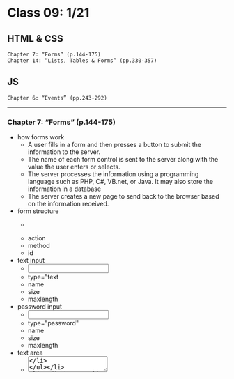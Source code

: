 # Class 09: 1/21

## HTML & CSS
    Chapter 7: “Forms” (p.144-175)
    Chapter 14: “Lists, Tables & Forms” (pp.330-357)

## JS
    Chapter 6: “Events” (pp.243-292)

-----

### Chapter 7: “Forms” (p.144-175)
  - how forms work
    - A user fills in a form and then presses a button to submit the information to the server.
    - The name of each form control is sent to the server along with the value the user enters or selects.
    - The server processes the information using a programming language such as PHP, C#, VB.net, or Java. It may also store the information in a database
    - The server creates a new page to send back to the browser based on the information received.
  - form structure
    - <form>
    - action
    - method
    - id
  - text input
    - <input>
    - type="text
    - name
    - size
    - maxlength
  - password input
    - <input>
    - type="password"
    - name
    - size
    - maxlength
  - text area
    - <textarea>
  - radio button
  - checkbox
  - drop down list box
  - multiple select box
  - file input box
  - submit button
  - image button
  - button & hidden controls
  - labelling form controls
  - grouping form elements
  - form validation
  - date input
  - email & url input
  - search input

### Chapter 14: “Lists, Tables & Forms” (pp.330-357)
  - bullet point styles
  - images for bullets
  - positioning the marker
  - list shorthand
  - table properties
  - border on empty cells
  - gaps between cells
  - styling forms
  - styling text inputs
  - styling submit buttons
  - cursor style

### Chapter 6: “Events” (pp.243-292)
  - Different event types
  - how events trigger
    - select element
    - specify event
    - call code
  - three ways to bind an event
    - html event handlers
    - traditional dom event handlers
    - dom level 2 event listeners
  - traditional dom event handlers
  - event listeners
  - event flow
  - event object
  - event delegation
  - user interface events
  - load
  - focus and blur events
  - mouse events
    - click
  - keyboard events
  - form events
  - mutation events & observers
  - html5 events